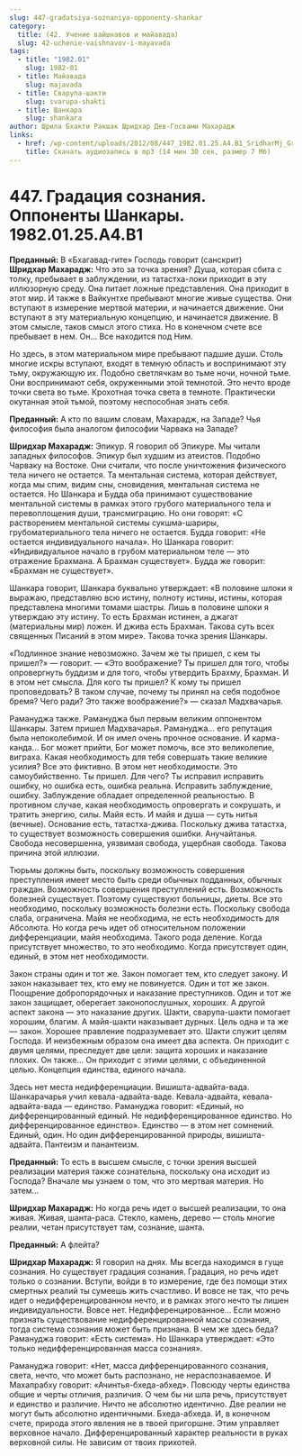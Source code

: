```yaml
---
slug: 447-gradatsiya-soznaniya-opponenty-shankar
category:
  title: (42. Учение вайшнавов и майавада)
  slug: 42-uchenie-vaishnavov-i-mayavada
tags:
  - title: "1982.01"
    slug: 1982-01
  - title: Майавада
    slug: majavada
  - title: Сварупа-шакти
    slug: svarupa-shakti
  - title: Шанкара
    slug: shankara
author: Шрила Бхакти Ракшак Шридхар Дев-Госвами Махарадж
links:
  - href: /wp-content/uploads/2012/08/447_1982.01.25.A4.B1_SridharMj_Gradaciya_soznaniya_Opponenty_Shankary.mp3
    title: Скачать аудиозапись в mp3 (14 мин 30 сек, размер 7 Мб)
---
```


# 447. Градация сознания. Оппоненты Шанкары. 1982.01.25.A4.B1

**Преданный:** В «Бхагавад-гите» Господь говорит (санскрит)\
**Шридхар Махарадж:** Что это за точка зрения? Душа, которая сбита с толку, пребывает в заблуждении, из татастха-локи приходит в эту иллюзорную среду. Она питает ложные представления. Она приходит в этот мир. И также в Вайкунтхе пребывают многие живые существа. Они вступают в измерение мертвой материи, и начинается движение. Они вступают в эту материальную концепцию, и начинается движение. В этом смысле, таков смысл этого стиха. Но в конечном счете все пребывает в нем. Он… Все находится под Ним.

Но здесь, в этом материальном мире пребывают падшие души. Столь многие искры вступают, входят в темную область и воспринимают эту тьму, окружающую их. Подобно светлячкам во тьме ночи, ночной тьме. Они воспринимают себя, окруженными этой темнотой. Это нечто вроде точки света во тьме. Крохотная точка света в темноте. Практически окутанная этой тьмой, поэтому неспособная знать себя.

**Преданный:** А кто по вашим словам, Махарадж, на Западе? Чья философия была аналогом философии Чарвака на Западе?

**Шридхар Махарадж:** Эпикур. Я говорил об Эпикуре. Мы читали западных философов. Эпикур был худшим из атеистов. Подобно Чарваку на Востоке. Они считали, что после уничтожения физического тела ничего не остается. Та ментальная система, которая действует, когда мы спим, видим сны, сновидения, ментальная система не остается. Но Шанкара и Будда оба принимают существование ментальной системы в рамках этого грубого материального тела и перевоплощения души, трансмиграцию. Но они говорят: «С растворением ментальной системы сукшма-шариры, грубоматериального тела ничего не остается. Будда говорит: «Не остается индивидуального начала». Но Шанкара говорит: «Индивидуальное начало в грубом материальном теле — это отражение Брахмана. А Брахман существует». Будда же говорит: «Брахман не существует».

Шанкара говорит, Шанкара буквально утверждает: «В половине шлоки я выражаю, представляю всю истину, полноту истины, истины, которая представлена многими томами шастры. Лишь в половине шлоки я утверждаю эту истину. То есть Брахман истинен, а джагат (материальны мир) ложен. И джива есть Брахман. Такова суть всех священных Писаний в этом мире». Такова точка зрения Шанкары.

«Подлинное знание невозможно. Зачем же ты пришел, с кем ты пришел?» — говорит. — «Это воображение? Ты пришел для того, чтобы опровергнуть буддизм и для того, чтобы утвердить Брахму, Брахман. И в этом нет смысла. Для кого ты пришел? К кому ты пришел проповедовать? В таком случае, почему ты принял на себя подобное бремя? Чего ради? Это также воображение?» — сказал Мадхвачарья.

Рамануджа также. Рамануджа был первым великим оппонентом Шанкары. Затем пришел Мадхвачарья. Рамануджа… его репутация была непоколебимой. И он имел очень прочное основание. И карма-канда… Бог может прийти, Бог может помочь, все это великолепие, виграха. Какая необходимость для тебя совершать такие великие усилия? Все это фиктивно. В этом нет необходимости. Это самоубийственно. Ты пришел. Для чего? Ты исправил исправить ошибку, но ошибка есть, ошибка реальна. Исправить заблуждение, ошибку. Заблуждение обладает определенной реальностью. В противном случае, какая необходимость опровергать и сокрушать, и тратить энергию, силы. Майя есть. И майя и душа — суть нитья (вечные). Основание есть, татастха-джива. Поскольку джива татастха, то существует возможность совершения ошибки. Анучайтанья. Свобода несовершенна, уязвимая свобода, ущербная свобода. Такова причина этой иллюзии.

Тюрьмы должны быть, поскольку возможность совершения преступления имеет место быть среди обычных подданных, обычных граждан. Возможность совершения преступлений есть. Возможность болезней существует. Поэтому существуют больницы, диеты. Все это необходимо, поскольку возможность болезни есть. Поскольку свобода слаба, ограничена. Майя не необходима, не есть необходимость для Абсолюта. Но когда речь идет об относительном положении дифференциации, майя необходима. Такого рода деление. Когда присутствует множество, то это необходимо. Когда присутствует один, единый, в этом нет необходимости.

Закон страны один и тот же. Закон помогает тем, кто следует закону. И закон наказывает тех, кто ему не повинуется. Один и тот же закон. Поощрение добропорядочных и наказание преступников. Один и тот же закон защищает, оберегает законопослушных, хороших. А другой аспект закона — это наказание других. Шакти, сварупа-шакти помогает хорошим, благим. А майя-шакти наказывает дурных. Цель одна и та же — закон. Хорошее правление подразумевает это. Шакти служит целям Господа. И неизбежным образом она имеет два аспекта. Он приходит с двумя целями, преследует две цели: защита хороших и наказание плохих. Он также… Он приходит с этими целями, с объединенной целью. Концепция единства, единого начала.

Здесь нет места недифференциации. Вишишта-адвайта-вада. Шанкарачарья учил кевала-адвайта-ваде. Кевала-адвайта, кевала-адвайта-вада — единство. Рамануджа говорит: «Единый, но дифференцированный единый. Не недифференцированное единство. Но дифференцированное единство». Единство — в этом нет сомнений. Единый, один. Но один дифференцированной природы, вишишта-адвайта. Пантеизм и панантеизм.

**Преданный:** То есть в высшем смысле, с точки зрения высшей реализации материя также сознательна, поскольку она исходит из Господа? Вначале мы узнаем о том, что это мертвая материя. Но затем…

**Шридхар Махарадж:** Но когда речь идет о высшей реализации, то она живая. Живая, шанта-раса. Стекло, камень, дерево — столь многие реалии, четан присутствует там, сознание, шанта.

**Преданный:** А флейта?

**Шридхар Махарадж:** Я говорил на днях. Мы всегда находимся в гуще сознания. Но существует градация сознания. Градация, но речь идет только о сознании. Вступи, войди в то измерение, где без помощи этих смертных реалий ты сумеешь жить счастливо. И вовсе не так, что речь идет о недифференцированном нечто, и в рамках этого нечто ты лишен индивидуальности. Вовсе нет. Недифференцированное… Если можно признать существование недифференцированной массы сознания, тогда система сознания может быть признана. В чем же здесь беда? Рамануджа говорит: «Есть система». Но Шанкара утверждает: «Это только недифференцированная масса сознания».

Рамануджа говорит: «Нет, масса дифференцированного сознания, света, нечто, что может быть распознано, не нераспознаваемое. И Махапрабху говорит: «Ачинтья-бхеда-абхед». Повсюду черты единства общие и черты отличия, различия. О чем бы ни шла речь, присутствует и единство и различие. Ничто не абсолютно идентично. Две реалии не могут быть абсолютно идентичными. Бхеда-абхеда. И, в конечном счете, природа этого явления не в твоей пригоршне. Этим управляет верховное начало. Дифференцированный характер реальности в руках верховной силы. Не зависим от твоих прихотей.

